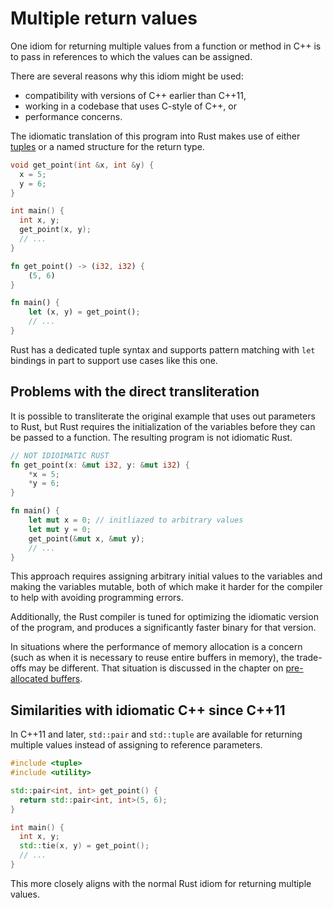 # Multiple return values

One idiom for returning multiple values from a function or method in C++ is to
pass in references to which the values can be assigned.

There are several reasons why this idiom might be used:

- compatibility with versions of C++ earlier than C++11,
- working in a codebase that uses C-style of C++, or
- performance concerns.

The idiomatic translation of this program into Rust makes use of either
[tuples](https://doc.rust-lang.org/std/primitive.tuple.html) or a named
structure for the return type.

<div class="comparison">

```cpp
void get_point(int &x, int &y) {
  x = 5;
  y = 6;
}

int main() {
  int x, y;
  get_point(x, y);
  // ...
}
```

```rust
fn get_point() -> (i32, i32) {
    (5, 6)
}

fn main() {
    let (x, y) = get_point();
    // ...
}
```

</div>

Rust has a dedicated tuple syntax and supports pattern matching with `let`
bindings in part to support use cases like this one.

## Problems with the direct transliteration

It is possible to transliterate the original example that uses out parameters to
Rust, but Rust requires the initialization of the variables before they can be
passed to a function. The resulting program is not idiomatic Rust.

```rust
// NOT IDIOIMATIC RUST
fn get_point(x: &mut i32, y: &mut i32) {
    *x = 5;
    *y = 6;
}

fn main() {
    let mut x = 0; // initliazed to arbitrary values
    let mut y = 0;
    get_point(&mut x, &mut y);
    // ...
}
```

This approach requires assigning arbitrary initial values to the variables and
making the variables mutable, both of which make it harder for the compiler to
help with avoiding programming errors.

Additionally, the Rust compiler is tuned for optimizing the idiomatic version of
the program, and produces a significantly faster binary for that version.

In situations where the performance of memory allocation is a concern (such as
when it is necessary to reuse entire buffers in memory), the trade-offs may be
different. That situation is discussed in the chapter on [pre-allocated
buffers](/idioms/out_params/pre-allocated_buffers.md).

## Similarities with idiomatic C++ since C++11

In C++11 and later, `std::pair` and `std::tuple` are available for returning
multiple values instead of assigning to reference parameters.

```cpp
#include <tuple>
#include <utility>

std::pair<int, int> get_point() {
  return std::pair<int, int>(5, 6);
}

int main() {
  int x, y;
  std::tie(x, y) = get_point();
  // ...
}
```

This more closely aligns with the normal Rust idiom for returning multiple
values.
